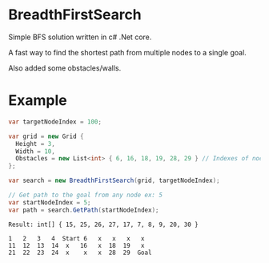 # BreadthFirstSearch
Simple BFS solution written in c# .Net core.

A fast way to find the shortest path from multiple nodes to a single goal.

Also added some obstacles/walls.

# Example
```C#
var targetNodeIndex = 100;

var grid = new Grid {
  Height = 3,
  Width = 10,
  Obstacles = new List<int> { 6, 16, 18, 19, 28, 29 } // Indexes of nodes that cannot be passed
};

var search = new BreadthFirstSearch(grid, targetNodeIndex);

// Get path to the goal from any node ex: 5
var startNodeIndex = 5;
var path = search.GetPath(startNodeIndex);
```
```
Result: int[] { 15, 25, 26, 27, 17, 7, 8, 9, 20, 30 }

1   2   3   4  Start 6   x   x   x   x
11  12  13  14  x   16   x  18  19   x
21  22  23  24  x    x   x  28  29  Goal
```
